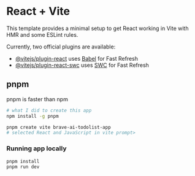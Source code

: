 # React + Vite

This template provides a minimal setup to get React working in Vite with HMR and some ESLint rules.

Currently, two official plugins are available:

- [@vitejs/plugin-react](https://github.com/vitejs/vite-plugin-react/blob/main/packages/plugin-react/README.md) uses [Babel](https://babeljs.io/) for Fast Refresh
- [@vitejs/plugin-react-swc](https://github.com/vitejs/vite-plugin-react-swc) uses [SWC](https://swc.rs/) for Fast Refresh

## pnpm

pnpm is faster than npm

```sh
# what I did to create this app
npm install -g pnpm

pnpm create vite brave-ai-todolist-app
# selected React and JavaScript in vite prompt>
```

### Running app locally

```sh
pnpm install
pnpm run dev
```

